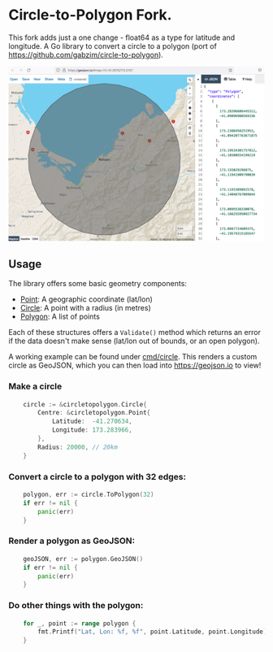 Circle-to-Polygon Fork. 
======================
This fork adds just a one change - float64 as a type for latitude and longitude.
A Go library to convert a circle to a polygon (port of https://github.com/gabzim/circle-to-polygon).


![Example](example.png "Example circle (20km radius with 33 edges)")

Usage
-----

The library offers some basic geometry components:

- [Point](point.go): A geographic coordinate (lat/lon)
- [Circle](circle.go): A point with a radius (in metres)
- [Polygon](polygon.go): A list of points

Each of these structures offers a `Validate()` method which returns an error if the data doesn't make sense (lat/lon out of bounds, or an open polygon).


A working example can be found under [cmd/circle](cmd/circle/main.go). This renders a custom circle as GeoJSON, which you can then load into https://geojson.io to view!


### Make a circle

```go
    circle := &circletopolygon.Circle{
        Centre: &circletopolygon.Point{
            Latitude:  -41.270634,
            Longitude: 173.283966,
        },
        Radius: 20000, // 20km
    }
```


### Convert a circle to a polygon with 32 edges:

```go
    polygon, err := circle.ToPolygon(32)
    if err != nil {
        panic(err)
    }
```


### Render a polygon as GeoJSON:

```go
    geoJSON, err := polygon.GeoJSON()
    if err != nil {
        panic(err)
    }
```


### Do other things with the polygon:

```go
    for _, point := range polygon {
        fmt.Printf("Lat, Lon: %f, %f", point.Latitude, point.Longitude)
    }
```
